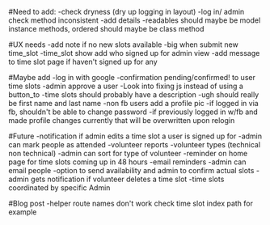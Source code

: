 #Need to add:
  -check dryness (dry up logging in layout)
  -log in/ admin check method inconsistent
  -add details
  -readables should maybe be model instance methods, ordered should maybe be class method

#UX needs
  -add note if no new slots available
  -big when submit new time_slot
  -time_slot show add who signed up for admin view
  -add message to time slot page if haven't signed up for any

#Maybe add
  -log in with google
  -confirmation pending/confirmed! to user time slots
  -admin approve a user
  -Look into fixing js instead of using a button_to
  -time slots should probably have a description
  -ugh should really be first name and last name
  -non fb users add a profile pic
  -if logged in via fb, shouldn't be able to change password
  -if previously logged in w/fb and made profile changes currently that will be overwritten upon relogin

#Future
  -notification if admin edits a time slot a user is signed up for
  -admin can mark people as attended
  -volunteer reports
  -volunteer types (technical non technical)
  -admin can sort for type of volunteer
  -reminder on home page for time slots coming up in 48 hours
  -email reminders
  -admin can email people
  -option to send availability and admin to confirm actual slots
  -admin gets notification if volunteer deletes a time slot
  -time slots coordinated by specific Admin

#Blog post
  -helper route names don't work check time slot index path for example
